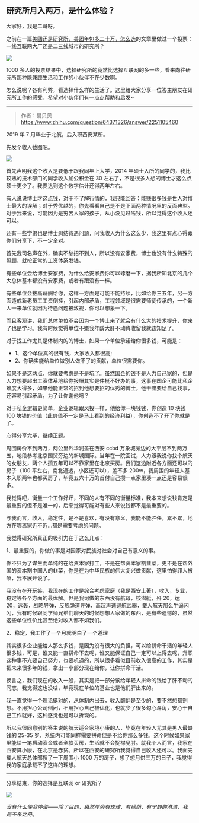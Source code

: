 ## 研究所月入两万，是什么体验？

大家好，我是二哥呀。

之前在一篇[美团还是研究所，美团年包多二十万，怎么选](https://mp.weixin.qq.com/s/oc-6Um6y0LlpSQwDY4HAbw)的文章里做过一个投票：一线互联网大厂还是二三线城市的研究所？

![](http://cdn.tobebetterjavaer.com/tobebetterjavaer/images/manongshenghuo/yanjiusuo-20wan-1.png)

1000 多人的投票结果中，选择研究所的竟然比选择互联网的多一些，看来向往研究所那种能兼顾生活和工作的小伙伴不在少数啊。

怎么说呢？各有利弊，看选择什么样的生活了。这里给大家分享一位答主朋友在研究所工作的感受。希望对小伙伴们有一点点帮助和启发~

---

> 作者：易贝贝
> https://www.zhihu.com/question/64371326/answer/2251105460

2019 年 7 月毕业于北航，后入职西安某所。

先发个收入截图吧。

![](http://cdn.tobebetterjavaer.com/tobebetterjavaer/images/manongshenghuo/yanjiusuo-20wan-2.png)

首先声明我这个收入是要低于跟我同年上大学，2014 年硕士入所的同学的，我比较熟的技术部门的同学收入加公积金在 30 左右了，不是很多人想的博士才这么点硕士更少了。我要达到这个数字估计还得两年左右。

有人说说博士才这点钱，对于不了解行情的，我只能回答：能赚很多钱是世人对博士最大的误解；对于秀优越的，你先看看自己是不是下面两种情况里的反面典型。对于我来说，可能因为是穷苦人家的孩子，从小没见过啥钱，所以觉得这个收入还可以。

还有一些学弟也是博士纠结待遇问题，问我收入为什么这么少，我这里有点心得跟你们分享下，不一定全对。

首先我司名声在外，确实不愁招不到人，所以没有安家费，博士也没有什么特殊的照顾，就按正常的工资体系发钱。

有些单位会给博士安家费，为什么给安家费你可以琢磨一下，据我所知北京的几个大总体基本都没有安家费，或者有跟没有一样。

有些单位会拔高薪酬给你，这样一方面是可能不能持续，比如给你三五年，另一方面造成新老员工工资倒挂，引起内部矛盾，工程领域是很需要师徒传承的，一个新人一来单位就因为待遇问题被敌视，你可以想象一下。

而且客观讲，我们总体单位不会因为一个博士来了就会有什么大的技术提升，你来了也是学习。我有时候觉得单位不嫌我年龄大肝不动肯收留我就该知足了。

对于找工作尤其是体制内的的博士，如果一个单位承诺给你很多钱，可能是：

- 1、这个单位真的很有钱，大家收入都很高;
- 2、你确实能给单位做别人做不了的贡献，单位很需要你。

如果不是这两点，你就要考虑是不是坑了。虽然国企的钱不是人力自己家的，但是人力想要超出工资体系地给你报酬其实是件挺不好办的事，这事在国企可能比私企难度大得多，如果他能正常的招到他想要招的优秀的博士，他干嘛要给自己找事，还容易引起矛盾，为了让你谢他吗？

对于私企逻辑更简单，企业逻辑跟风投一样，他给你一块钱钱，你创造 10 块钱 100 块钱的价值（此价值不一定是马上看到的经济利益），你创造不了开了你就是了。

心得分享完毕，继续正题。

周围房价不到两万，两公里外华润盖在西安 ccbd 万象城旁边的大平层不到两万五，地段参考北京国贸旁边的新城国际。当年在一院面试，人力跟我说你找个航天的女朋友，两个人攒五年可以不靠家里在北京买房。我们这边附近各方面还可以的房子（100 平左右，南北通透，小区还可以），差不多 200w，我周围的年轻人基本入职两年也都买房了，毕竟五六十万的首付自己攒一点家里凑一点还是容易很多。

我觉得吧，衡量一个工作好坏，不同的人有不同的衡量标准，我本来想说钱肯定是最重要的但不是唯一的，后来觉得可能对有些人来说钱都不是最重要的。

与我而言，收入，稳定性，是不是喜欢，有没有意义，我能不能胜任，累不累，地方在哪离家近不近…都是需要考虑的问题。

我觉得研究所真正的吸引力在于这么几点：

1、最重要的，你做的事是对国家对民族对社会对自己有意义的事。

你不只为了谋生而单纯的在给资本家打工，不是在帮资本家割韭菜，更不是在帮外国的资本割中国人的韭菜，你是在为中华民族的伟大复兴做贡献，这里怕得罪人被喷，我不展开说了。

我没有在开玩笑，我现在的工作是综合考虑家庭（我是西安土著），收入，专业，稳定等各个方面的最优解。但是我司做的东西没有航母，核潜艇，歼 20，运 20，远轰，战略导弹，反舰弹道导弹，高超声速巡航武器，载人航天那么牛逼闪闪，我有时候跟同学师兄弟们聊天的时候想想人家做的东西，是有些遗憾的，虽然这些单位性价比甚至绝对收入都不如我们。

2、稳定，我工作了一个月就明白了一个道理

其实很多企业能给人那么多钱，是因为没有很大的负担，可以给拼命干活的年轻人很多钱，可是，谁又能一直拼命下去呢，谁又能保证自己一定可以上得去呢，升职这种事不光要自己努力，也要机遇的，所以很多看似目前收入很高的工作，其实是把未来很多年的钱，拿出一小部分现在给你，让你拼命干活。

换言之，我们现在的收入一般，其实是把一部分该给年轻人拼命的钱给了肝不动的同志，我觉得这也没啥，毕竟现在单位的基业也是他们肝出来的。

我一直觉得一个理论挺对的，从体制内出去，收入翻翻是至少的，要不然想都别想。不用担心公司倒闭，不用担心自己被优化，也就少了很多勾心斗角，安心干自己工作就好，这种感觉也是可以折现的。

所以我很同意别的答主说的航天适合家境小康的人，毕竟在年轻人尤其是男人最缺钱的 25-35 岁，系统内可能同样需要拼命但是不给你那么多钱。这个时候如果家里能给一笔启动资金或者全款买房，生活就不会捉襟见肘。就我个人而言，我家在西安算小康，在北京是赤贫。所以在西安的研究所我觉得自己收入还可以。我面完载人航天总体部搜了一下周围小 1000 万的房子，想了想月供三万的日子，我觉得我的家庭承载不了这样的理想。

---

分享结束，你的选择是互联网 or 研究所？

![](http://cdn.tobebetterjavaer.com/tobebetterjavaer/images/manongshenghuo/yanjiusuo-20wan-3.png)

_没有什么使我停留——除了目的，纵然岸旁有玫瑰、有绿荫、有宁静的港湾，我是不系之舟_。
